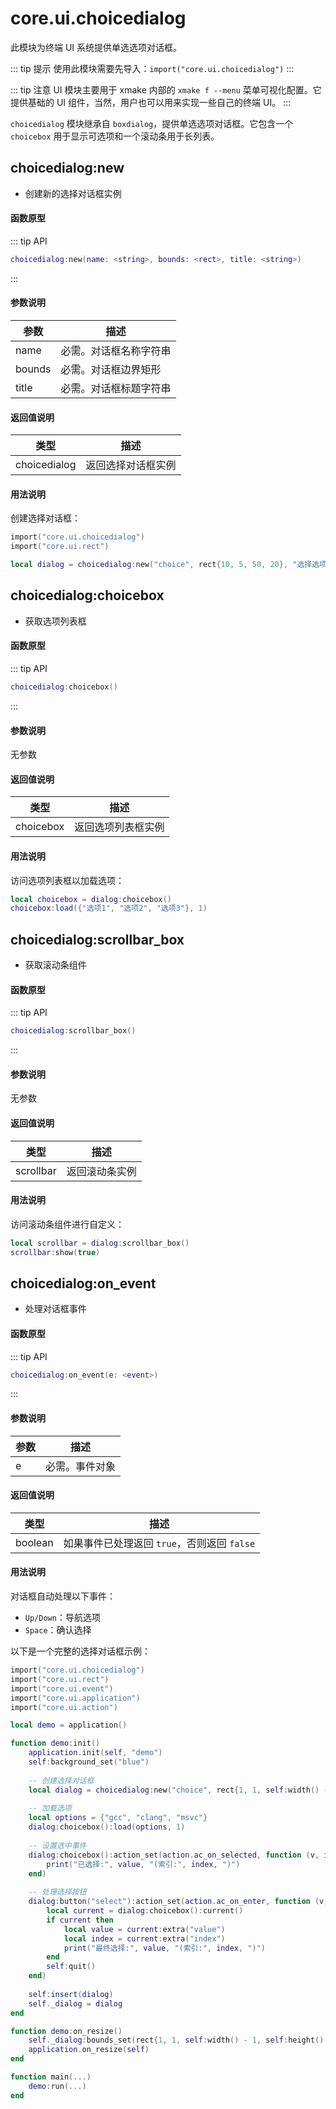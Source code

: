 # core.ui.choicedialog

此模块为终端 UI 系统提供单选选项对话框。

::: tip 提示
使用此模块需要先导入：`import("core.ui.choicedialog")`
:::

::: tip 注意
UI 模块主要用于 xmake 内部的 `xmake f --menu` 菜单可视化配置。它提供基础的 UI 组件，当然，用户也可以用来实现一些自己的终端 UI。
:::

`choicedialog` 模块继承自 `boxdialog`，提供单选选项对话框。它包含一个 `choicebox` 用于显示可选项和一个滚动条用于长列表。

## choicedialog:new

- 创建新的选择对话框实例

#### 函数原型

::: tip API
```lua
choicedialog:new(name: <string>, bounds: <rect>, title: <string>)
```
:::

#### 参数说明

| 参数 | 描述 |
|------|------|
| name | 必需。对话框名称字符串 |
| bounds | 必需。对话框边界矩形 |
| title | 必需。对话框标题字符串 |

#### 返回值说明

| 类型 | 描述 |
|------|------|
| choicedialog | 返回选择对话框实例 |

#### 用法说明

创建选择对话框：

```lua
import("core.ui.choicedialog")
import("core.ui.rect")

local dialog = choicedialog:new("choice", rect{10, 5, 50, 20}, "选择选项")
```

## choicedialog:choicebox

- 获取选项列表框

#### 函数原型

::: tip API
```lua
choicedialog:choicebox()
```
:::

#### 参数说明

无参数

#### 返回值说明

| 类型 | 描述 |
|------|------|
| choicebox | 返回选项列表框实例 |

#### 用法说明

访问选项列表框以加载选项：

```lua
local choicebox = dialog:choicebox()
choicebox:load({"选项1", "选项2", "选项3"}, 1)
```

## choicedialog:scrollbar_box

- 获取滚动条组件

#### 函数原型

::: tip API
```lua
choicedialog:scrollbar_box()
```
:::

#### 参数说明

无参数

#### 返回值说明

| 类型 | 描述 |
|------|------|
| scrollbar | 返回滚动条实例 |

#### 用法说明

访问滚动条组件进行自定义：

```lua
local scrollbar = dialog:scrollbar_box()
scrollbar:show(true)
```

## choicedialog:on_event

- 处理对话框事件

#### 函数原型

::: tip API
```lua
choicedialog:on_event(e: <event>)
```
:::

#### 参数说明

| 参数 | 描述 |
|------|------|
| e | 必需。事件对象 |

#### 返回值说明

| 类型 | 描述 |
|------|------|
| boolean | 如果事件已处理返回 `true`，否则返回 `false` |

#### 用法说明

对话框自动处理以下事件：
- `Up/Down`：导航选项
- `Space`：确认选择

以下是一个完整的选择对话框示例：

```lua
import("core.ui.choicedialog")
import("core.ui.rect")
import("core.ui.event")
import("core.ui.application")
import("core.ui.action")

local demo = application()

function demo:init()
    application.init(self, "demo")
    self:background_set("blue")
    
    -- 创建选择对话框
    local dialog = choicedialog:new("choice", rect{1, 1, self:width() - 1, self:height() - 1}, "选择编译器")
    
    -- 加载选项
    local options = {"gcc", "clang", "msvc"}
    dialog:choicebox():load(options, 1)
    
    -- 设置选中事件
    dialog:choicebox():action_set(action.ac_on_selected, function (v, index, value)
        print("已选择:", value, "(索引:", index, ")")
    end)
    
    -- 处理选择按钮
    dialog:button("select"):action_set(action.ac_on_enter, function (v, e)
        local current = dialog:choicebox():current()
        if current then
            local value = current:extra("value")
            local index = current:extra("index")
            print("最终选择:", value, "(索引:", index, ")")
        end
        self:quit()
    end)
    
    self:insert(dialog)
    self._dialog = dialog
end

function demo:on_resize()
    self._dialog:bounds_set(rect{1, 1, self:width() - 1, self:height() - 1})
    application.on_resize(self)
end

function main(...)
    demo:run(...)
end
```

